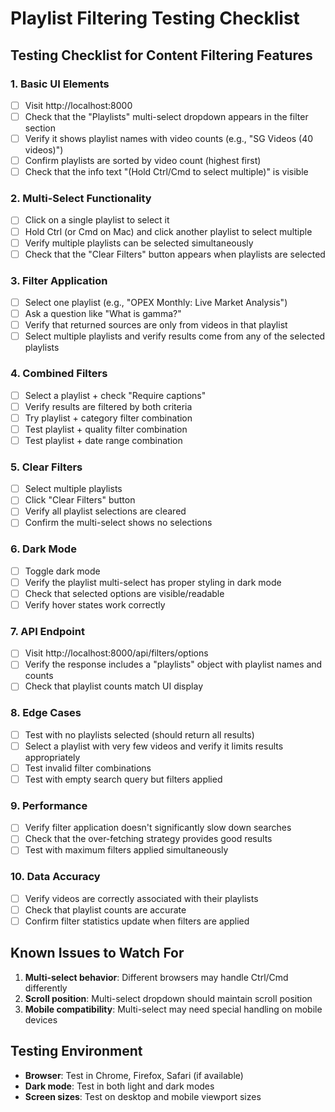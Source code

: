 # Playlist Filtering Testing Checklist

## Testing Checklist for Content Filtering Features

### 1. **Basic UI Elements**
- [ ] Visit http://localhost:8000
- [ ] Check that the "Playlists" multi-select dropdown appears in the filter section
- [ ] Verify it shows playlist names with video counts (e.g., "SG Videos (40 videos)")
- [ ] Confirm playlists are sorted by video count (highest first)
- [ ] Check that the info text "(Hold Ctrl/Cmd to select multiple)" is visible

### 2. **Multi-Select Functionality**
- [ ] Click on a single playlist to select it
- [ ] Hold Ctrl (or Cmd on Mac) and click another playlist to select multiple
- [ ] Verify multiple playlists can be selected simultaneously
- [ ] Check that the "Clear Filters" button appears when playlists are selected

### 3. **Filter Application**
- [ ] Select one playlist (e.g., "OPEX Monthly: Live Market Analysis")
- [ ] Ask a question like "What is gamma?"
- [ ] Verify that returned sources are only from videos in that playlist
- [ ] Select multiple playlists and verify results come from any of the selected playlists

### 4. **Combined Filters**
- [ ] Select a playlist + check "Require captions"
- [ ] Verify results are filtered by both criteria
- [ ] Try playlist + category filter combination
- [ ] Test playlist + quality filter combination
- [ ] Test playlist + date range combination

### 5. **Clear Filters**
- [ ] Select multiple playlists
- [ ] Click "Clear Filters" button
- [ ] Verify all playlist selections are cleared
- [ ] Confirm the multi-select shows no selections

### 6. **Dark Mode**
- [ ] Toggle dark mode
- [ ] Verify the playlist multi-select has proper styling in dark mode
- [ ] Check that selected options are visible/readable
- [ ] Verify hover states work correctly

### 7. **API Endpoint**
- [ ] Visit http://localhost:8000/api/filters/options
- [ ] Verify the response includes a "playlists" object with playlist names and counts
- [ ] Check that playlist counts match UI display

### 8. **Edge Cases**
- [ ] Test with no playlists selected (should return all results)
- [ ] Select a playlist with very few videos and verify it limits results appropriately
- [ ] Test invalid filter combinations
- [ ] Test with empty search query but filters applied

### 9. **Performance**
- [ ] Verify filter application doesn't significantly slow down searches
- [ ] Check that the over-fetching strategy provides good results
- [ ] Test with maximum filters applied simultaneously

### 10. **Data Accuracy**
- [ ] Verify videos are correctly associated with their playlists
- [ ] Check that playlist counts are accurate
- [ ] Confirm filter statistics update when filters are applied

## Known Issues to Watch For

1. **Multi-select behavior**: Different browsers may handle Ctrl/Cmd differently
2. **Scroll position**: Multi-select dropdown should maintain scroll position
3. **Mobile compatibility**: Multi-select may need special handling on mobile devices

## Testing Environment

- **Browser**: Test in Chrome, Firefox, Safari (if available)
- **Dark mode**: Test in both light and dark modes
- **Screen sizes**: Test on desktop and mobile viewport sizes
